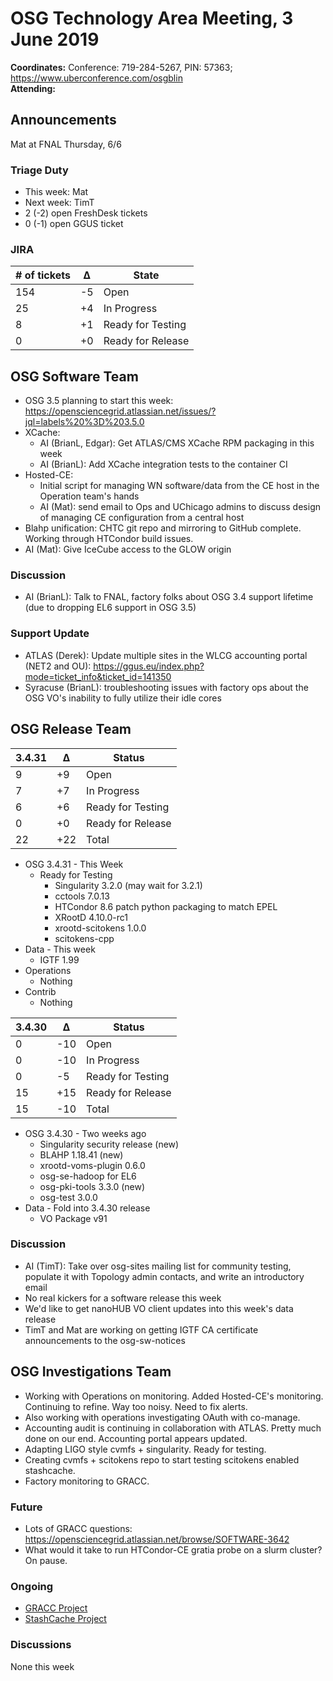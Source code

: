 # OSG Technology Area Meeting,  3 June 2019

**Coordinates:** Conference: 719-284-5267, PIN: 57363; <https://www.uberconference.com/osgblin>  
**Attending:**   


## Announcements

Mat at FNAL Thursday, 6/6  


### Triage Duty

-   This week: Mat
-   Next week: TimT
-   2 (-2) open FreshDesk tickets
-   0 (-1) open GGUS ticket


### JIRA

| # of tickets | &Delta; | State             |
|------------ |------- |----------------- |
| 154          | -5      | Open              |
| 25           | +4      | In Progress       |
| 8            | +1      | Ready for Testing |
| 0            | +0      | Ready for Release |


## OSG Software Team

-   OSG 3.5 planning to start this week: <https://opensciencegrid.atlassian.net/issues/?jql=labels%20%3D%203.5.0>
-   XCache:  
    -   AI (BrianL, Edgar): Get ATLAS/CMS XCache RPM packaging in this week
    -   AI (BrianL): Add XCache integration tests to the container CI
-   Hosted-CE:  
    -   Initial script for managing WN software/data from the CE host in the Operation team's hands
    -   AI (Mat): send email to Ops and UChicago admins to discuss design of managing CE configuration from a central host
-   Blahp unification: CHTC git repo and mirroring to GitHub complete. Working through HTCondor build issues.
-   AI (Mat): Give IceCube access to the GLOW origin


### Discussion

-   AI (BrianL): Talk to FNAL, factory folks about OSG 3.4 support lifetime (due to dropping EL6 support in OSG 3.5)


### Support Update

-   ATLAS (Derek): Update multiple sites in the WLCG accounting portal (NET2 and OU): <https://ggus.eu/index.php?mode=ticket_info&ticket_id=141350>
-   Syracuse (BrianL): troubleshooting issues with factory ops about the OSG VO's inability to fully utilize their idle cores


## OSG Release Team

| 3.4.31 | &Delta; | Status            |
|------ |------- |----------------- |
| 9      | +9      | Open              |
| 7      | +7      | In Progress       |
| 6      | +6      | Ready for Testing |
| 0      | +0      | Ready for Release |
| 22     | +22     | Total             |

-   OSG 3.4.31 - This Week  
    -   Ready for Testing  
        -   Singularity 3.2.0 (may wait for 3.2.1)
        -   cctools 7.0.13
        -   HTCondor 8.6 patch python packaging to match EPEL
        -   XRootD 4.10.0-rc1
        -   xrootd-scitokens 1.0.0
        -   scitokens-cpp
-   Data - This week  
    -   IGTF 1.99
-   Operations  
    -   Nothing
-   Contrib  
    -   Nothing

| 3.4.30 | &Delta; | Status            |
|------ |------- |----------------- |
| 0      | -10     | Open              |
| 0      | -10     | In Progress       |
| 0      | -5      | Ready for Testing |
| 15     | +15     | Ready for Release |
| 15     | -10     | Total             |

-   OSG 3.4.30 - Two weeks ago  
    -   Singularity security release (new)
    -   BLAHP 1.18.41 (new)
    -   xrootd-voms-plugin 0.6.0
    -   osg-se-hadoop for EL6
    -   osg-pki-tools 3.3.0 (new)
    -   osg-test 3.0.0
-   Data - Fold into 3.4.30 release  
    -   VO Package v91


### Discussion

-   AI (TimT): Take over osg-sites mailing list for community testing, populate it with Topology admin contacts, and write an introductory email
-   No real kickers for a software release this week
-   We'd like to get nanoHUB VO client updates into this week's data release
-   TimT and Mat are working on getting IGTF CA certificate announcements to the osg-sw-notices


## OSG Investigations Team

-   Working with Operations on monitoring.  Added Hosted-CE's monitoring.  Continuing to refine.  Way too noisy.  Need to fix alerts.
-   Also working with operations investigating OAuth with co-manage.
-   Accounting audit is continuing in collaboration with ATLAS.  Pretty much done on our end.  Accounting portal appears updated.
-   Adapting LIGO style cvmfs + singularity.  Ready for testing.
-   Creating cvmfs + scitokens repo to start testing scitokens enabled stashcache.
-   Factory monitoring to GRACC.


### Future

-   Lots of GRACC questions: <https://opensciencegrid.atlassian.net/browse/SOFTWARE-3642>
-   What would it take to run HTCondor-CE gratia probe on a slurm cluster?  On pause.


### Ongoing

-   [GRACC Project](https://opensciencegrid.atlassian.net/projects/GRACC)
-   [StashCache Project](http://opensciencegrid.org/docs/data/stashcache/overview/)


### Discussions

None this week
